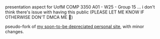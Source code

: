 presentation aspect for UofM COMP 3350 A01 - W25 - Group 15 ... i don't think there's issue with having this public (PLEASE LET ME KNOW IF OTHERWISE DON'T DMCA ME 🙏)

pseudo-fork of [my soon-to-be depreciated personal site](https://github.com/lucmayor/svelte-site), with minor changes.
